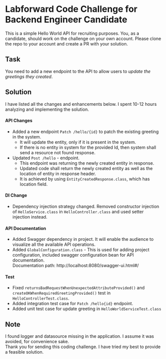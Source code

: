 # Labforward Code Challenge for Backend Engineer Candidate

This is a simple Hello World API for recruiting purposes. You, as a candidate, should work on the challenge on your own account. Please clone the repo to your account and create a PR with your solution. 

## Task	
You need to add a new endpoint to the API to allow users to *update the greetings they created*.

## Solution
I have listed all the changes and enhancements below. I spent 10-12 hours analyzing and implementing the solution.
#### API Changes 
 - Added a new endpoint `Patch /hello/{id}` to patch the existing greeting in the system.
   - It will update the entity, only if it is present in the system.
   - If there is no entity in system for the provided Id, then system shall send a resource not found response.
- Updated `Post /hello` - endpoint.
  - This endpoint was returning the newly created entity in response.
  - Updated code shall return the newly created entity as well as the location of entity in response header.
  - It is achieved by using `EntityCreatedResponse.class`, which has location field.

#### DI Change
- Dependency injection strategy changed. Removed constructor injection of `HelloService.class` in `HelloController.class` and used setter injection instead.

#### API Documentation
- Added Swagger dependency in project. It will enable the audience to visualize all the available API operations.
- Added `GlobalConfiguration.class` - This is used for adding project configuration, included swagger configuration bean for API documentation.<br/>
Documentation path: http://localhost:8080/swagger-ui.html#/

#### Test
- Fixed `returnsBadRequestWhenUnexpectedAttributeProvided()` and `createOKWhenRequiredGreetingProvided()` test in `HelloControllerTest.class`.
- Added integration test case for `Patch /hello{id}` endpoint.
- Added unit test case for update greeting in `HelloWorldServiceTest.class`

## Note
I found logger and datasource missing in the application. I assume it was avoided, for convenience sake. <br/> 
Thank you for sending this coding challenge. I have tried my best to provide a feasible solution.
 


